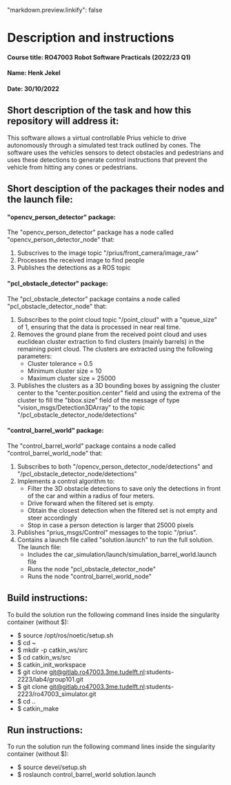 "markdown.preview.linkify": false 
# Description and instructions
#### Course title: RO47003 Robot Software Practicals (2022/23 Q1)
#### Name: Henk Jekel 
#### Date: 30/10/2022
## Short description of the task and how this repository will address it: 
This software allows a virtual controllable Prius vehicle to drive autonomously through a simulated test track outlined by cones. The software uses the vehicles sensors to detect obstacles and pedestrians and uses these detections to generate control instructions that prevent the vehicle from hitting any cones or pedestrians. 
## Short desciption of the packages their nodes and the launch file:
#### "opencv_person_detector" package:
The "opencv_person_detector" package has a node called "opencv_person_detector_node" that:
1. Subscrives to the image topic "/prius/front_camera/image_raw"
2. Processes the received image to find people 
3. Publishes the detections as a ROS topic

#### "pcl_obstacle_detector" package:
The "pcl_obstacle_detector" package contains a  node called "pcl_obstacle_detector_node" that:
1. Subscribes to the point cloud topic "/point_cloud" with a "queue_size" of 1, ensuring that the data is processed in near real time. 
2. Removes the ground plane from the received point cloud and uses euclidean cluster extraction to find clusters (mainly barrels) in the remaining point cloud. The clusters are extracted using the following parameters:
    -   Cluster tolerance = 0.5
    -   Minimum cluster size = 10
    -   Maximum cluster size = 25000
3. Publishes the clusters as a 3D bounding boxes by assigning the cluster center to the "center.position.center" field and using the extrema of the cluster to fill the "bbox.size" field of the message of type "vision_msgs/Detection3DArray" to the topic "/pcl_obstacle_detector_node/detections"

#### "control_barrel_world" package:
The "control_barrel_world" package contains a node called "control_barrel_world_node" that:
1. Subscribes to both "/opencv_person_detector_node/detections" and "/pcl_obstacle_detector_node/detections"
2. Implements a control algorithm to:
    -   Filter the 3D obstacle detections to save only the detections in front of the car and within a radius of four meters.
    -   Drive forward when the filtered set is empty.
    -   Obtain the closest detection when the filtered set is not empty and steer accordingly
    -   Stop in case a person detection is larger that 25000 pixels 
3. Publishes "prius_msgs/Control" messages to the topic "/prius". 
4. Contains a launch file called "solution.launch" to run the full solution. The launch file:
    -   Includes the car_simulation/launch/simulation_barrel_world.launch file
    -   Runs the node "pcl_obstacle_detector_node"
    -   Runs the node "control_barrel_world_node"
## Build instructions: 
To build the solution run the following command lines inside the singularity container (without $):
-   $ source /opt/ros/noetic/setup.sh
-   $ cd ~
-   $ mkdir -p catkin_ws/src
-   $ cd catkin_ws/src
-   $ catkin_init_workspace
-   $ git clone git@gitlab.ro47003.3me.tudelft.nl:students-2223/lab4/group101.git
-   $ git clone git@gitlab.ro47003.3me.tudelft.nl:students-2223/ro47003_simulator.git
-   $ cd ..
-   $ catkin_make
## Run instructions: 
To run the solution run the following command lines inside the singularity container (without $):
-   $ source devel/setup.sh
-   $ roslaunch control_barrel_world solution.launch

